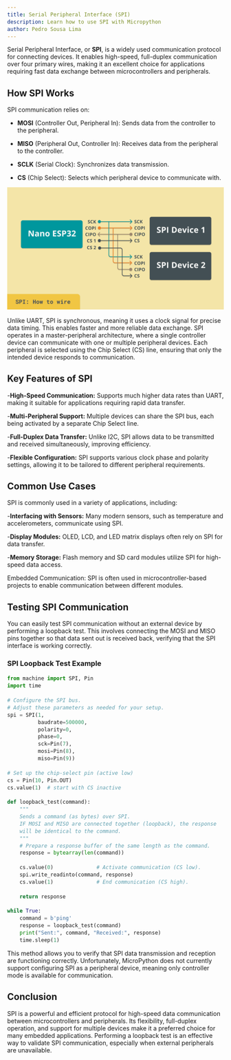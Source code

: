 ```yaml
---
title: Serial Peripheral Interface (SPI)
description: Learn how to use SPI with Micropython
author: Pedro Sousa Lima
---
```


Serial Peripheral Interface, or **SPI**, is a widely used communication protocol for connecting devices. It enables high-speed, full-duplex communication over four primary wires, making it an excellent choice for applications requiring fast data exchange between microcontrollers and peripherals.

## How SPI Works

SPI communication relies on:

- **MOSI** (Controller Out, Peripheral In): Sends data from the controller to the peripheral.

- **MISO** (Peripheral Out, Controller In): Receives data from the peripheral to the controller.

- **SCLK** (Serial Clock): Synchronizes data transmission.

- **CS** (Chip Select): Selects which peripheral device to communicate with.

![SPI Wiring](assets/spi.png)

Unlike UART, SPI is synchronous, meaning it uses a clock signal for precise data timing. This enables faster and more reliable data exchange. SPI operates in a master-peripheral architecture, where a single controller device can communicate with one or multiple peripheral devices. Each peripheral is selected using the Chip Select (CS) line, ensuring that only the intended device responds to communication.

## Key Features of SPI

-**High-Speed Communication:** Supports much higher data rates than UART, making it suitable for applications requiring rapid data transfer.

-**Multi-Peripheral Support:** Multiple devices can share the SPI bus, each being activated by a separate Chip Select line.

-**Full-Duplex Data Transfer:** Unlike I2C, SPI allows data to be transmitted and received simultaneously, improving efficiency.

-**Flexible Configuration:** SPI supports various clock phase and polarity settings, allowing it to be tailored to different peripheral requirements.

## Common Use Cases

SPI is commonly used in a variety of applications, including:

-**Interfacing with Sensors:** Many modern sensors, such as temperature and accelerometers, communicate using SPI.

-**Display Modules:** OLED, LCD, and LED matrix displays often rely on SPI for data transfer.

-**Memory Storage:** Flash memory and SD card modules utilize SPI for high-speed data access.

Embedded Communication: SPI is often used in microcontroller-based projects to enable communication between different modules.

## Testing SPI Communication

You can easily test SPI communication without an external device by performing a loopback test. This involves connecting the MOSI and MISO pins together so that data sent out is received back, verifying that the SPI interface is working correctly.

### SPI Loopback Test Example

```python
from machine import SPI, Pin
import time

# Configure the SPI bus.
# Adjust these parameters as needed for your setup.
spi = SPI(1,
          baudrate=500000,
          polarity=0,
          phase=0,
          sck=Pin(7),
          mosi=Pin(8),
          miso=Pin(9))

# Set up the chip-select pin (active low)
cs = Pin(10, Pin.OUT)
cs.value(1)  # start with CS inactive

def loopback_test(command):
    """
    Sends a command (as bytes) over SPI.
    IF MOSI and MISO are connected together (loopback), the response
    will be identical to the command.
    """
    # Prepare a response buffer of the same length as the command.
    response = bytearray(len(command))
    
    cs.value(0)              # Activate communication (CS low).
    spi.write_readinto(command, response)
    cs.value(1)              # End communication (CS high).
    
    return response

while True:
    command = b'ping'
    response = loopback_test(command)
    print("Sent:", command, "Received:", response)
    time.sleep(1)
```

This method allows you to verify that SPI data transmission and reception are functioning correctly. Unfortunately, MicroPython does not currently support configuring SPI as a peripheral device, meaning only controller mode is available for communication.

## Conclusion

SPI is a powerful and efficient protocol for high-speed data communication between microcontrollers and peripherals. Its flexibility, full-duplex operation, and support for multiple devices make it a preferred choice for many embedded applications. Performing a loopback test is an effective way to validate SPI communication, especially when external peripherals are unavailable.
